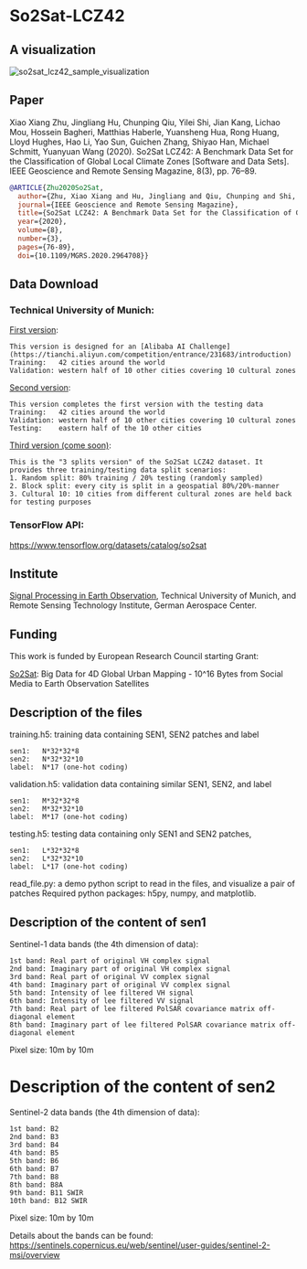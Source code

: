 # So2Sat-LCZ42
## A visualization
![so2sat_lcz42_sample_visualization](https://github.com/zhu-xlab/So2Sat-LCZ42/blob/master/so2sat_lcz42.JPG)

## Paper
Xiao Xiang Zhu, Jingliang Hu, Chunping Qiu, Yilei Shi, Jian Kang, Lichao Mou, Hossein Bagheri, Matthias Haberle, Yuansheng Hua, Rong Huang, Lloyd Hughes, Hao Li, Yao Sun, Guichen Zhang, Shiyao Han, Michael Schmitt, Yuanyuan Wang (2020). So2Sat LCZ42: A Benchmark Data Set for the Classification of Global Local Climate Zones [Software and Data Sets]. IEEE Geoscience and Remote Sensing Magazine, 8(3), pp. 76–89.

```bibtex
@ARTICLE{Zhu2020So2Sat,
  author={Zhu, Xiao Xiang and Hu, Jingliang and Qiu, Chunping and Shi, Yilei and Kang, Jian and Mou, Lichao and Bagheri, Hossein and Haberle, Matthias and Hua, Yuansheng and Huang, Rong and Hughes, Lloyd and Li, Hao and Sun, Yao and Zhang, Guichen and Han, Shiyao and Schmitt, Michael and Wang, Yuanyuan},
  journal={IEEE Geoscience and Remote Sensing Magazine}, 
  title={So2Sat LCZ42: A Benchmark Data Set for the Classification of Global Local Climate Zones [Software and Data Sets]}, 
  year={2020},
  volume={8},
  number={3},
  pages={76-89},
  doi={10.1109/MGRS.2020.2964708}}
```

## Data Download
### Technical University of Munich:
[First version](https://mediatum.ub.tum.de/1459256?show_id=1454690): 

	This version is designed for an [Alibaba AI Challenge](https://tianchi.aliyun.com/competition/entrance/231683/introduction)
	Training: 	42 cities around the world
	Validation:	western half of 10 other cities covering 10 cultural zones	

[Second version](https://mediatum.ub.tum.de/1459256?show_id=1483140):

	This version completes the first version with the testing data
	Training: 	42 cities around the world
	Validation:	western half of 10 other cities covering 10 cultural zones
	Testing:	eastern half of the 10 other cities	

[Third version (come soon)]():

	This is the "3 splits version" of the So2Sat LCZ42 dataset. It provides three training/testing data split scenarios:
	1. Random split: 80% training / 20% testing (randomly sampled)
	2. Block split: every city is split in a geospatial 80%/20%-manner
	3. Cultural 10: 10 cities from different cultural zones are held back for testing purposes
### TensorFlow API:
https://www.tensorflow.org/datasets/catalog/so2sat


## Institute
[Signal Processing in Earth Observation](http://www.sipeo.bgu.tum.de/), Technical University of Munich, and Remote Sensing Technology Institute, German Aerospace Center.

## Funding 
This work is funded by European Research Council starting Grant: 

[So2Sat](http://www.so2sat.eu/): Big Data for 4D Global Urban Mapping - 10^16 Bytes from Social Media to Earth Observation Satellites

## Description of the files
training.h5:	training data containing SEN1, SEN2 patches and label

	sen1:	N*32*32*8	
	sen2:	N*32*32*10
	label:	N*17 (one-hot coding)
	
validation.h5:  validation data containing similar SEN1, SEN2, and label

	sen1:  	M*32*32*8 	
	sen2:  	M*32*32*10	
	label: 	M*17 (one-hot coding)
	
testing.h5:	testing data containing only SEN1 and SEN2 patches, 

	sen1:  	L*32*32*8
	sen2:  	L*32*32*10
	label:  L*17 (one-hot coding)

read_file.py:	a demo python script to read in the files, and visualize a pair of patches
		Required python packages: h5py, numpy, and matplotlib.


## Description of the content of sen1
Sentinel-1 data bands (the 4th dimension of data):

	1st band: Real part of original VH complex signal
	2nd band: Imaginary part of original VH complex signal
	3rd band: Real part of original VV complex signal
	4th band: Imaginary part of original VV complex signal
	5th band: Intensity of lee filtered VH signal
	6th band: Intensity of lee filtered VV signal
	7th band: Real part of lee filtered PolSAR covariance matrix off-diagonal element
	8th band: Imaginary part of lee filtered PolSAR covariance matrix off-diagonal element

Pixel size: 10m by 10m


# Description of the content of sen2
Sentinel-2 data bands (the 4th dimension of data):

	1st band: B2
	2nd band: B3
	3rd band: B4
	4th band: B5
	5th band: B6
	6th band: B7
	7th band: B8
	8th band: B8A
	9th band: B11 SWIR 
	10th band: B12 SWIR 

Pixel size: 10m by 10m

Details about the bands can be found: https://sentinels.copernicus.eu/web/sentinel/user-guides/sentinel-2-msi/overview




